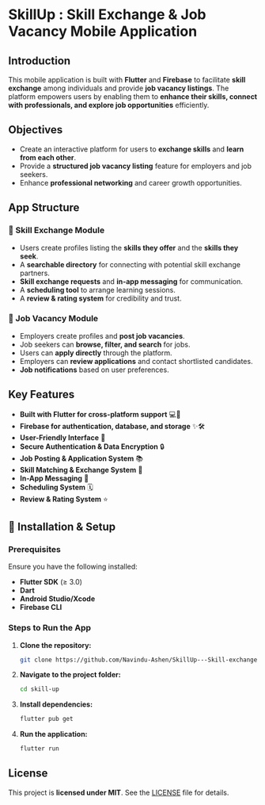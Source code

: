 # SkillUp : Skill Exchange & Job Vacancy Mobile Application

## Introduction

This mobile application is built with **Flutter** and **Firebase** to facilitate **skill exchange** among individuals and provide **job vacancy listings**. The platform empowers users by enabling them to **enhance their skills, connect with professionals, and explore job opportunities** efficiently.

## Objectives

- Create an interactive platform for users to **exchange skills** and **learn from each other**.
- Provide a **structured job vacancy listing** feature for employers and job seekers.
- Enhance **professional networking** and career growth opportunities.

## App Structure

### 🔹 Skill Exchange Module
- Users create profiles listing the **skills they offer** and the **skills they seek**.
- A **searchable directory** for connecting with potential skill exchange partners.
- **Skill exchange requests** and **in-app messaging** for communication.
- A **scheduling tool** to arrange learning sessions.
- A **review & rating system** for credibility and trust.

### 🔹 Job Vacancy Module
- Employers create profiles and **post job vacancies**.
- Job seekers can **browse, filter, and search** for jobs.
- Users can **apply directly** through the platform.
- Employers can **review applications** and contact shortlisted candidates.
- **Job notifications** based on user preferences.

## Key Features
- **Built with Flutter for cross-platform support** 💻📱
- **Firebase for authentication, database, and storage** ✨🛠️
- **User-Friendly Interface** 📝
- **Secure Authentication & Data Encryption** 🔒
- **Job Posting & Application System** 📚
- **Skill Matching & Exchange System** 🎯
- **In-App Messaging** 📢
- **Scheduling System** 🗓️
- **Review & Rating System** ⭐

## 🚀 Installation & Setup

### Prerequisites
Ensure you have the following installed:
- **Flutter SDK** (≥ 3.0)
- **Dart**
- **Android Studio/Xcode**
- **Firebase CLI**

### Steps to Run the App

1. **Clone the repository:**
   ```sh
   git clone https://github.com/Navindu-Ashen/SkillUp---Skill-exchange-mobile-platform.git
   ```
2. **Navigate to the project folder:**
   ```sh
   cd skill-up
   ```
3. **Install dependencies:**
   ```sh
   flutter pub get
   ```
4. **Run the application:**
   ```sh
   flutter run
   ```


## License
This project is **licensed under MIT**. See the [LICENSE](LICENSE) file for details.


